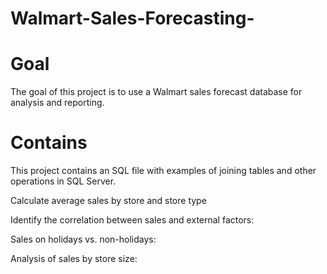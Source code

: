 # Walmart-Sales-Forecasting-

# Goal

The goal of this project is to use a Walmart sales forecast database for analysis and reporting.


# Contains

This project contains an SQL file with examples of joining tables and other operations in SQL Server.
 
Calculate average sales by store and store type

Identify the correlation between sales and external factors:

Sales on holidays vs. non-holidays:

Analysis of sales by store size:





